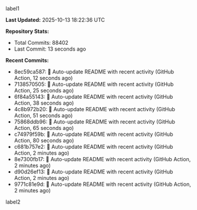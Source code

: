 
label1 
<!-- ACTIVITY_START -->
**Last Updated:** 2025-10-13 18:22:36 UTC

**Repository Stats:**
- Total Commits: 88402
- Last Commit: 13 seconds ago

**Recent Commits:**
- 8ec59ca587: 🤖 Auto-update README with recent activity (GitHub Action, 12 seconds ago)
- 7138570505: 🤖 Auto-update README with recent activity (GitHub Action, 25 seconds ago)
- 6f84a55143: 🤖 Auto-update README with recent activity (GitHub Action, 38 seconds ago)
- 4c8b972b20: 🤖 Auto-update README with recent activity (GitHub Action, 51 seconds ago)
- 75868ddb96: 🤖 Auto-update README with recent activity (GitHub Action, 65 seconds ago)
- c74979f59b: 🤖 Auto-update README with recent activity (GitHub Action, 80 seconds ago)
- c681b757e2: 🤖 Auto-update README with recent activity (GitHub Action, 2 minutes ago)
- 8e7300fb17: 🤖 Auto-update README with recent activity (GitHub Action, 2 minutes ago)
- d90d26ef13: 🤖 Auto-update README with recent activity (GitHub Action, 2 minutes ago)
- 9771c81e9d: 🤖 Auto-update README with recent activity (GitHub Action, 2 minutes ago)
<!-- ACTIVITY_END -->

label2
